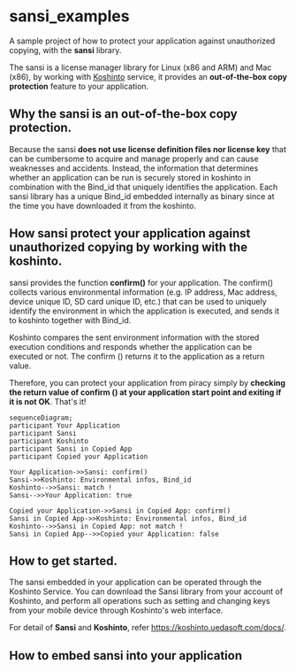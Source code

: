 # sansi_examples

A sample project of how to protect your application against unauthorized copying, with the **sansi** library.

The sansi is a license manager library for Linux (x86 and ARM) and Mac (x86), by working with [Koshinto](https://koshinto.uedasoft.com/docs/) service, it provides an **out-of-the-box copy protection** feature to your application.

## Why the sansi is an out-of-the-box copy protection.

Because the sansi **does not use license definition files nor license key** that can be cumbersome to acquire and manage properly and can cause weaknesses and accidents.
Instead, the information that determines whether an application can be run is securely stored in koshinto in combination with the Bind_id that uniquely identifies the application.
Each sansi library has a unique Bind_id embedded internally as binary since at the time you have downloaded it from the koshinto.

## How sansi protect your application against unauthorized copying by working with the koshinto.
sansi provides the function **confirm()** for your application.
The confirm() collects various environmental information (e.g.  IP address, Mac address, device unique ID, SD card unique ID, etc.) that can be used to uniquely identify the environment in which the application is executed, and sends it to koshinto together with Bind_id.

Koshinto compares the sent environment information with the stored execution conditions and responds whether the application can be executed or not.
The confirm () returns it to the application as a return value.


Therefore, you can protect your application from piracy simply by **checking the return value of confirm () at your application start point and exiting if it is not OK**. That's it!

```mermaid
sequenceDiagram;
participant Your Application
participant Sansi
participant Koshinto
participant Sansi in Copied App
participant Copied your Application

Your Application->>Sansi: confirm()
Sansi->>Koshinto: Environmental infos, Bind_id
Koshinto-->>Sansi: match !
Sansi-->>Your Application: true

Copied your Application->>Sansi in Copied App: confirm()
Sansi in Copied App->>Koshinto: Environmental infos, Bind_id
Koshinto-->>Sansi in Copied App: not match !
Sansi in Copied App-->>Copied your Application: false
```

## How to get started.

The sansi embedded in your application can be operated through the Koshinto Service. You can download the Sansi library from your account of Koshinto, and perform all operations such as setting and changing keys from your mobile device through Koshinto's web interface.

For detail of **Sansi** and **Koshinto**, refer https://koshinto.uedasoft.com/docs/.

## How to embed sansi into your application
